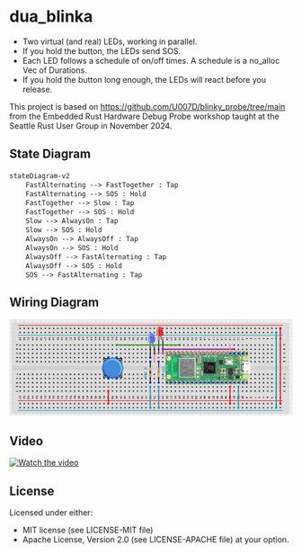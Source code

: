 # dua_blinka

* Two virtual (and real) LEDs, working in parallel.
* If you hold the button, the LEDs send SOS.
* Each LED follows a schedule of on/off times. A schedule is a no_alloc Vec of Durations.
* If you hold the button long enough, the LEDs will react before you
   release.

This project is based on <https://github.com/U007D/blinky_probe/tree/main> from the
Embedded Rust Hardware Debug Probe workshop taught at the
Seattle Rust User Group in November 2024.

## State Diagram

```mermaid
stateDiagram-v2
    FastAlternating --> FastTogether : Tap
    FastAlternating --> SOS : Hold
    FastTogether --> Slow : Tap
    FastTogether --> SOS : Hold
    Slow --> AlwaysOn : Tap
    Slow --> SOS : Hold
    AlwaysOn --> AlwaysOff : Tap
    AlwaysOn --> SOS : Hold
    AlwaysOff --> FastAlternating : Tap
    AlwaysOff --> SOS : Hold
    SOS --> FastAlternating : Tap
```

## Wiring Diagram

[![Wiring Diagram](wiring_diagram.png)](https://app.cirkitdesigner.com/project/38f41aba-e97e-46a3-81b6-35f196153c90)

## Video

[![Watch the video](https://img.youtube.com/vi/_iQKyh3FGX4/0.jpg)](https://youtu.be/_iQKyh3FGX4)

## License

Licensed under either:

* MIT license (see LICENSE-MIT file)
* Apache License, Version 2.0 (see LICENSE-APACHE file)
  at your option.

